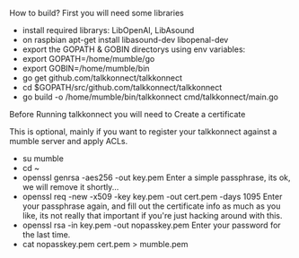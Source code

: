 How to build? First you will need some libraries 
* install required librarys: LibOpenAl, LibAsound
* on raspbian apt-get install libasound-dev libopenal-dev
* export the GOPATH & GOBIN directorys using env variables:
* export GOPATH=/home/mumble/go
* export GOBIN=/home/mumble/bin
* go get github.com/talkkonnect/talkkonnect
* cd $GOPATH/src/github.com/talkkonnect/talkkonnect
* go build -o /home/mumble/bin/talkkonnect cmd/talkkonnect/main.go

Before Running talkkonnect you will need to Create a certificate

This is optional, mainly if you want to register your talkkonnect against a mumble server and apply ACLs.

* su mumble
* cd ~
* openssl genrsa -aes256 -out key.pem
Enter a simple passphrase, its ok, we will remove it shortly...
* openssl req -new -x509 -key key.pem -out cert.pem -days 1095
Enter your passphrase again, and fill out the certificate info as much as you like, its not really that important if you're just hacking around with this.
* openssl rsa -in key.pem -out nopasskey.pem
Enter your password for the last time.
* cat nopasskey.pem cert.pem > mumble.pem

